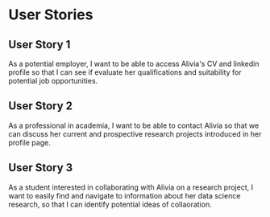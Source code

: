 # User Stories

## User Story 1

As a potential employer, I want to be able to access Alivia's CV and linkedin profile so that I can see if evaluate her qualifications and suitability for potential job opportunities. 

## User Story 2

As a professional in academia, I want to be able to contact Alivia so that we can discuss her current and prospective research projects introduced in her profile page.

## User Story 3

 As a student interested in collaborating with Alivia on a research project, I want to easily find and navigate to information about her data science research, so that I can identify potential ideas of collaoration. 